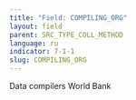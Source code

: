 ```yaml
---
title: "Field: COMPILING_ORG"
layout: field
parent: SRC_TYPE_COLL_METHOD
language: ru
indicator: 7-1-1
slug: COMPILING_ORG
---
```

Data compilers
World Bank